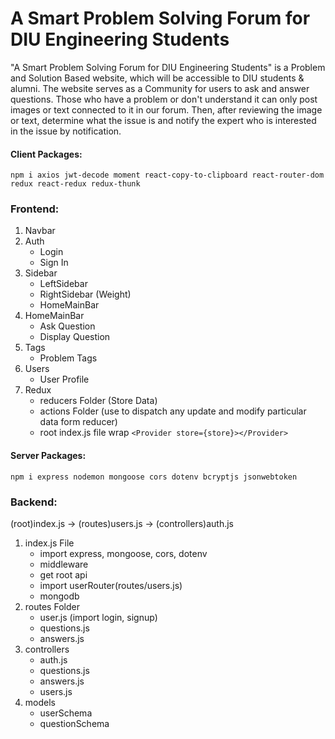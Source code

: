 # A Smart Problem Solving Forum for DIU Engineering Students

"A Smart Problem Solving Forum for DIU Engineering Students" is a Problem and Solution Based website, which will be accessible to DIU students & alumni. The website serves as a Community for users to ask and answer questions. Those who have a problem or don't understand it can only post images or text connected to it in our forum. Then, after reviewing the image or text, determine what the issue is and notify the expert who is interested in the issue by notification.

#### Client Packages:

`npm i axios jwt-decode moment react-copy-to-clipboard react-router-dom redux react-redux redux-thunk`

### Frontend:

1. Navbar
1. Auth
   - Login
   - Sign In
1. Sidebar
   - LeftSidebar
   - RightSidebar (Weight)
   - HomeMainBar
1. HomeMainBar
   - Ask Question
   - Display Question
1. Tags
   - Problem Tags
1. Users
   - User Profile
1. Redux
   - reducers Folder (Store Data)
   - actions Folder (use to dispatch any update and modify particular data form reducer)
   - root index.js file wrap `<Provider store={store}></Provider>`

#### Server Packages:

`npm i express nodemon mongoose cors dotenv bcryptjs jsonwebtoken`

### Backend:

(root)index.js -> (routes)users.js -> (controllers)auth.js

1. index.js File
   - import express, mongoose, cors, dotenv
   - middleware
   - get root api
   - import userRouter(routes/users.js)
   - mongodb
1. routes Folder
   - user.js (import login, signup)
   - questions.js
   - answers.js
1. controllers
   - auth.js
   - questions.js
   - answers.js
   - users.js
1. models
   - userSchema
   - questionSchema
